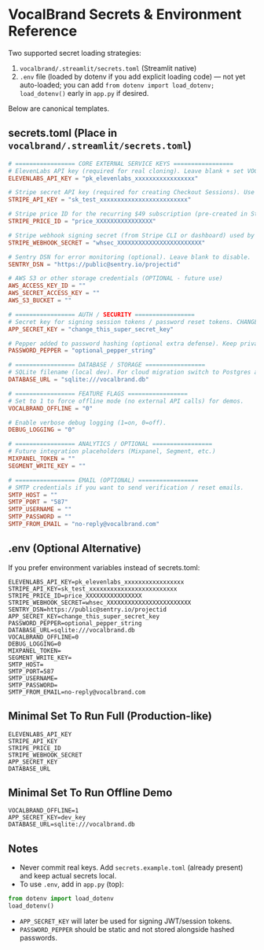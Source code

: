 # VocalBrand Secrets & Environment Reference

Two supported secret loading strategies:
1. `vocalbrand/.streamlit/secrets.toml` (Streamlit native)
2. `.env` file (loaded by dotenv if you add explicit loading code) — not yet auto-loaded; you can add `from dotenv import load_dotenv; load_dotenv()` early in `app.py` if desired.

Below are canonical templates.

## secrets.toml (Place in `vocalbrand/.streamlit/secrets.toml`)
```toml
# ================= CORE EXTERNAL SERVICE KEYS =================
# ElevenLabs API key (required for real cloning). Leave blank + set VOCALBRAND_OFFLINE=1 for offline simulation.
ELEVENLABS_API_KEY = "pk_elevenlabs_xxxxxxxxxxxxxxxxx"

# Stripe secret API key (required for creating Checkout Sessions). Use test key first: sk_test_...
STRIPE_API_KEY = "sk_test_xxxxxxxxxxxxxxxxxxxxxxxxx"

# Stripe price ID for the recurring $49 subscription (pre-created in Stripe dashboard) e.g. price_12345
STRIPE_PRICE_ID = "price_XXXXXXXXXXXXXXXX"

# Stripe webhook signing secret (from Stripe CLI or dashboard) used by webhook_server.py to verify events
STRIPE_WEBHOOK_SECRET = "whsec_XXXXXXXXXXXXXXXXXXXXXXXX"

# Sentry DSN for error monitoring (optional). Leave blank to disable.
SENTRY_DSN = "https://public@sentry.io/projectid"

# AWS S3 or other storage credentials (OPTIONAL - future use)
AWS_ACCESS_KEY_ID = ""
AWS_SECRET_ACCESS_KEY = ""
AWS_S3_BUCKET = ""

# ================= AUTH / SECURITY =================
# Secret key for signing session tokens / password reset tokens. CHANGE IN PRODUCTION.
APP_SECRET_KEY = "change_this_super_secret_key"

# Pepper added to password hashing (optional extra defense). Keep private.
PASSWORD_PEPPER = "optional_pepper_string"

# ================= DATABASE / STORAGE =================
# SQLite filename (local dev). For cloud migration switch to Postgres and update DSN.
DATABASE_URL = "sqlite:///vocalbrand.db"

# ================= FEATURE FLAGS =================
# Set to 1 to force offline mode (no external API calls) for demos.
VOCALBRAND_OFFLINE = "0"

# Enable verbose debug logging (1=on, 0=off).
DEBUG_LOGGING = "0"

# ================= ANALYTICS / OPTIONAL =================
# Future integration placeholders (Mixpanel, Segment, etc.)
MIXPANEL_TOKEN = ""
SEGMENT_WRITE_KEY = ""

# ================= EMAIL (OPTIONAL) =================
# SMTP credentials if you want to send verification / reset emails.
SMTP_HOST = ""
SMTP_PORT = "587"
SMTP_USERNAME = ""
SMTP_PASSWORD = ""
SMTP_FROM_EMAIL = "no-reply@vocalbrand.com"
```

## .env (Optional Alternative)
If you prefer environment variables instead of secrets.toml:
```env
ELEVENLABS_API_KEY=pk_elevenlabs_xxxxxxxxxxxxxxxxx
STRIPE_API_KEY=sk_test_xxxxxxxxxxxxxxxxxxxxxxxxx
STRIPE_PRICE_ID=price_XXXXXXXXXXXXXXXX
STRIPE_WEBHOOK_SECRET=whsec_XXXXXXXXXXXXXXXXXXXXXXXX
SENTRY_DSN=https://public@sentry.io/projectid
APP_SECRET_KEY=change_this_super_secret_key
PASSWORD_PEPPER=optional_pepper_string
DATABASE_URL=sqlite:///vocalbrand.db
VOCALBRAND_OFFLINE=0
DEBUG_LOGGING=0
MIXPANEL_TOKEN=
SEGMENT_WRITE_KEY=
SMTP_HOST=
SMTP_PORT=587
SMTP_USERNAME=
SMTP_PASSWORD=
SMTP_FROM_EMAIL=no-reply@vocalbrand.com
```

## Minimal Set To Run Full (Production-like)
```
ELEVENLABS_API_KEY
STRIPE_API_KEY
STRIPE_PRICE_ID
STRIPE_WEBHOOK_SECRET
APP_SECRET_KEY
DATABASE_URL
```

## Minimal Set To Run Offline Demo
```
VOCALBRAND_OFFLINE=1
APP_SECRET_KEY=dev_key
DATABASE_URL=sqlite:///vocalbrand.db
```

## Notes
- Never commit real keys. Add `secrets.example.toml` (already present) and keep actual secrets local.
- To use `.env`, add in `app.py` (top):
```python
from dotenv import load_dotenv
load_dotenv()
```
- `APP_SECRET_KEY` will later be used for signing JWT/session tokens.
- `PASSWORD_PEPPER` should be static and not stored alongside hashed passwords.
